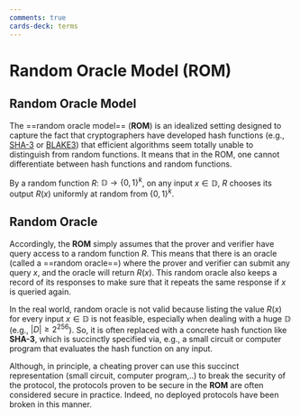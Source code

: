 ```yaml
---
comments: true
cards-deck: terms
---
```


# Random Oracle Model (ROM)

## Random Oracle Model []()

The ==random oracle model== (**ROM**) is an idealized setting designed to capture the fact that cryptographers have developed hash
functions (e.g., [SHA-3](https://en.wikipedia.org/wiki/SHA-3) or [BLAKE3](https://en.wikipedia.org/wiki/BLAKE_(hash_function)#BLAKE3))
that efficient algorithms seem totally unable to distinguish from random functions. It means
that in the ROM, one cannot differentiate between hash functions and random functions.

[](1724489009765)

By a random function
$R$:  $\mathbb{D} \rightarrow \lbrace 0, 1\rbrace^k$, on any input $x \in \mathbb{D}$, $R$ chooses its output $R(x)$ uniformly at
random from $\lbrace 0, 1 \rbrace^k$.

[](1724489009778)

## Random Oracle

Accordingly, the **ROM** simply assumes that the prover and verifier have query access to a random function $R$. This means that there
is an oracle (called a ==random oracle==) where the prover and verifier can submit any query $x$, and the oracle will return $R(x)$.
This random oracle also keeps a record of its responses to make sure that it repeats the same response if $x$ is queried again.

[](1724489009780)

In the real world, random oracle is not valid because listing the value $R(x)$ for every input $x \in \mathbb{D}$ is not feasible,
especially
when dealing with a huge $\mathbb{D}$ (e.g., $|D| \ge 2^{256}$). So, it is often replaced with a concrete hash function like
**SHA-3**, which is
succinctly specified via, e.g., a small circuit or computer program that evaluates the hash function on any input.

Although, in principle, a cheating prover can use this succinct representation (small circuit, computer program,..) to break the
security of the protocol, the protocols proven to be secure in the **ROM** are often considered secure in practice. Indeed, no
deployed protocols have been broken in this manner.
